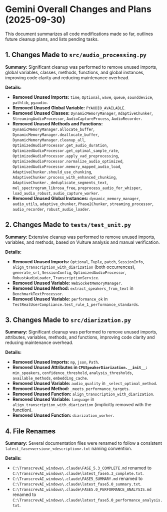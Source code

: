 # Gemini Overall Changes and Plans (2025-09-30)

This document summarizes all code modifications made so far, outlines future cleanup plans, and lists pending tasks.

## 1. Changes Made to `src/audio_processing.py`

**Summary:** Significant cleanup was performed to remove unused imports, global variables, classes, methods, functions, and global instances, improving code clarity and reducing maintenance overhead.

**Details:**
- **Removed Unused Imports:** `time`, `Optional`, `wave`, `queue`, `sounddevice`, `pathlib`, `pyaudio`.
- **Removed Unused Global Variable:** `PYAUDIO_AVAILABLE`.
- **Removed Unused Classes:** `DynamicMemoryManager`, `AdaptiveChunker`, `StreamingAudioProcessor`, `AudioCaptureProcess`, `AudioRecorder`.
- **Removed Unused Methods and Functions:** `DynamicMemoryManager.allocate_buffer`, `DynamicMemoryManager.deallocate_buffer`, `DynamicMemoryManager.cleanup_all`, `OptimizedAudioProcessor.get_audio_duration`, `OptimizedAudioProcessor.get_optimal_sample_rate`, `OptimizedAudioProcessor.apply_vad_preprocessing`, `OptimizedAudioProcessor.normalize_audio_optimized`, `OptimizedAudioProcessor.memory_mapped_audio_load`, `AdaptiveChunker.should_use_chunking`, `AdaptiveChunker.process_with_enhanced_chunking`, `AdaptiveChunker._deduplicate_segments_text`, `mel_spectrogram_librosa_free`, `preprocess_audio_for_whisper`, `load_audio_robust`, `audio_capture_worker`.
- **Removed Unused Global Instances:** `dynamic_memory_manager`, `audio_utils`, `adaptive_chunker`, `Phase2Chunker`, `streaming_processor`, `audio_recorder`, `robust_audio_loader`.

## 2. Changes Made to `tests/test_unit.py`

**Summary:** Extensive cleanup was performed to remove unused imports, variables, and methods, based on Vulture analysis and manual verification.

**Details:**
- **Removed Unused Imports:** `Optional`, `Tuple`, `patch`, `SessionInfo`, `align_transcription_with_diarization` (both occurrences), `generate_srt`, `SessionConfig`, `OptimizedAudioProcessor`, `RobustAudioLoader`, `TranscriptionService`.
- **Removed Unused Variable:** `WebSocketMemoryManager`.
- **Removed Unused Method:** `extract_speakers_from_text` in `BenchmarkTextProcessor`.
- **Removed Unused Variable:** `performance_ok` in `TestRealUserCompliance.test_rule_1_performance_standards`.

## 3. Changes Made to `src/diarization.py`

**Summary:** Significant cleanup was performed to remove unused imports, attributes, variables, methods, and functions, improving code clarity and reducing maintenance overhead.

**Details:**
- **Removed Unused Imports:** `mp`, `json`, `Path`.
- **Removed Unused Attributes in `CPUSpeakerDiarization.__init__`:** `min_speakers`, `confidence_threshold`, `analysis_thresholds`, `available_methods`, `embedding_cache`.
- **Removed Unused Variable:** `audio_quality` in `_select_optimal_method`.
- **Removed Unused Method:** `_meets_performance_targets`.
- **Removed Unused Function:** `align_transcription_with_diarization`.
- **Removed Unused Variable:** `language` in `align_transcription_with_diarization` (implicitly removed with the function).
- **Removed Unused Function:** `diarization_worker`.

## 4. File Renames

**Summary:** Several documentation files were renamed to follow a consistent `latest_fase<version>_<description>.txt` naming convention.

**Details:**
- `C:\TranscrevAI_windows\.claude\FASE_5.3_COMPLETE.md` renamed to `C:\TranscrevAI_windows\.claude\latest_fase5.3_complete.txt`.
- `C:\TranscrevAI_windows\.claude\FASE5_SUMMARY.md` renamed to `C:\TranscrevAI_windows\.claude\latest_fase5.0_summary.txt`.
- `C:\TranscrevAI_windows\.claude\FASE5.0_PERFORMANCE_ANALYSIS.md` renamed to `C:\TranscrevAI_windows\.claude\latest_fase5.0_performance_analysis.txt`.
